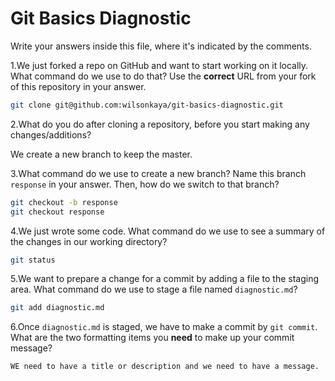 # Git Basics Diagnostic

Write your answers inside this file, where it's indicated by the comments.

1.We just forked a repo on GitHub and want to start working on it locally.
What command do we use to do that? Use the **correct** URL from your fork of
this repository in your answer.

```sh
git clone git@github.com:wilsonkaya/git-basics-diagnostic.git
```

2.What do you do after cloning a repository, before you start making any
changes/additions?

We create a new branch to keep the master.

3.What command do we use to create a new branch? Name this branch `response`
    in your answer. Then, how do we switch to that branch?

```sh
git checkout -b response
git checkout response
```

4.We just wrote some code. What command do we use to see a summary of the
    changes in our working directory?

```sh
git status
```

5.We want to prepare a change for a commit by adding a file to the staging
    area. What command do we use to stage a file named `diagnostic.md`?

```sh
git add diagnostic.md
```

6.Once `diagnostic.md` is staged, we have to make a commit by `git commit`.
What are the two formatting items you **need** to make up your commit message?
```sh
WE need to have a title or description and we need to have a message.
```

